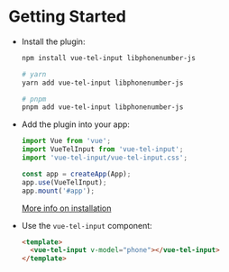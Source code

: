 # Getting Started

- Install the plugin:

  ```sh
  npm install vue-tel-input libphonenumber-js

  # yarn 
  yarn add vue-tel-input libphonenumber-js

  # pnpm
  pnpm add vue-tel-input libphonenumber-js
  ```

- Add the plugin into your app:

  ```javascript
  import Vue from 'vue';
  import VueTelInput from 'vue-tel-input';
  import 'vue-tel-input/vue-tel-input.css';

  const app = createApp(App);
  app.use(VueTelInput);
  app.mount('#app');
  ```

  [More info on installation](/guide/installation)

- Use the `vue-tel-input` component:

  ```html
  <template>
    <vue-tel-input v-model="phone"></vue-tel-input>
  </template>
  ```
